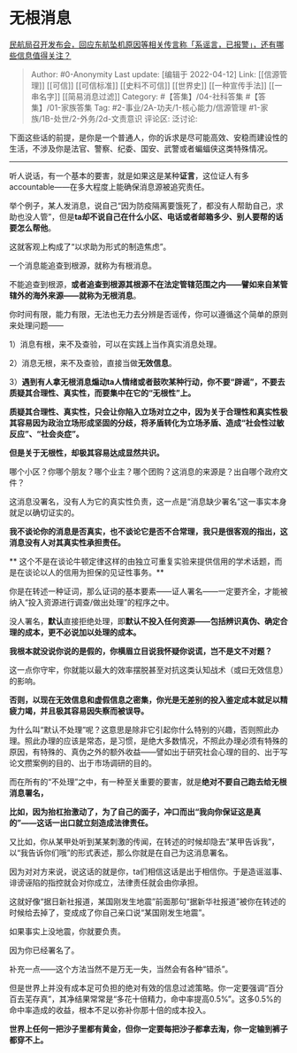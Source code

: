 # 无根消息
[民航局召开发布会，回应东航坠机原因等相关传言称「系谣言，已报警」，还有哪些信息值得关注？](https://www.zhihu.com/question/527283848/answer/2434909866)

> Author: #0-Anonymity
> Last update: [编辑于 2022-04-12]
> Link: [[信源管理]] [[可信]] [[可信标准]] [[史料不可信]] [[世界史]] [[一种宣传手法]] [[一串名字]] [[简易消息过滤]]
> Category: #【答集】/04-社科答集 #【答集】/01-家族答集
> Tag: #2-事业/2A-功夫/1-核心能力/信源管理 #1-家族/1B-处世/2-外务/2d-文责意识
> 评论区:
> 泛讨论:

下面这些话的前提，是你是一个普通人，你的诉求是尽可能高效、安稳而建设性的生活，不涉及你是法官、警察、纪委、国安、武警或者蝙蝠侠这类特殊情况。

---

听人说话，有一个基本的要害，就是如果这是某种**证言**，这位证人有多accountable——在多大程度上能确保消息源被追究责任。

举个例子，某人发消息，说自己“因为防疫隔离要饿死了，都没有人帮助自己，求助也没人管”，但是**ta却不说自己在什么小区、电话或者邮箱多少、别人要帮的话要怎么帮他**。

这就客观上构成了“以求助为形式的制造焦虑”。

一个消息能追查到根源，就称为有根消息。

不能追查到根源，**或者追查到根源其根源不在法定管辖范围之内——譬如来自某管辖外的海外来源——**就称为**无根消息**。

你时间有限，能力有限，无法也无力去分辨是否谣传，你可以遵循这个简单的原则来处理问题——

1）消息有根，来不及查验，可以在实践上当作真实消息处理。

2）消息无根，来不及查验，直接当做**无效信息**。

3）**遇到有人拿无根消息煽动ta人情绪或者鼓吹某种行动，你不要“辟谣”，不要去质疑其合理性、真实性，而要集中在它的“无根性”上。**

**质疑其合理性、真实性，只会让你陷入立场对立之中，因为关于合理性和真实性极其容易因为政治立场形成坚固的分歧，将矛盾转化为立场矛盾、造成“社会性过敏反应”、“社会炎症”。**

**但是关于无根性，却极其容易达成显然共识。**

哪个小区？你哪个朋友？哪个业主？哪个团购？这消息的来源是？出自哪个政府文件？

这消息没署名，没有人为它的真实性负责，这一点是“消息缺少署名”这一事实本身就足以确切证实的。

**我不谈论你的消息是否真实，也不谈论它是否不合常理，我只是很客观的指出，这消息没有人对其真实性承担责任。**

**
这个不是在谈论牛顿定律这样的由独立可重复实验来提供信用的学术话题，而是在谈论以人的信用为担保的见证性事务。**

你是在转述一种证词，那么证词的基本要素——证人署名——一定要齐全，才能被纳入“投入资源进行调查/做出处理”的程序之中。

没人署名，**默认**直接拒绝处理，即**默认不投入任何资源——包括辨识真伪、确定合理的成本，更不必说加以处理的成本。**

**我根本就没说你说的是假的，你横眉立目说我怀疑你说谎，岂不是文不对题？**

这一点你守牢，你就能以最大的效率摆脱甚至对抗这类认知战术（或曰无效信息）的影响。

**否则，以现在无效信息和虚假信息之密集，你光是无差别的投入鉴定成本就足以精疲力竭，并且极其容易因失察而被误导。**

为什么叫“默认不处理”呢？这意思是除非它引起你什么特别的兴趣，否则照此办理。照此办理的应该是常态，是习惯，是绝大多数情况，不照此办理必须有特殊的原因，有特殊的、真伪之外的额外收益——譬如出于研究社会心理的目的、出于写论文攒案例的目的、出于市场调研的目的。

而在所有的“不处理”之中，有一种至关重要的要害，就是**绝对不要自己跑去给无根消息署名，**

**比如，因为抬杠抬激动了，为了自己的面子，冲口而出“我向你保证这是真的”——这话一出口就立刻造成法律责任。**

又比如，你从某甲处听到某某刺激的传闻，在转述的时候却隐去“某甲告诉我”，以“我告诉你们哦”的形式表述，那么你就是在自己为这消息署名。

因为对对方来说，说这话的就是你，ta们相信这话是出于相信你。于是造谣滋事、诽谤诬陷的指控就会对你成立，法律责任就会由你承担。

这就好像“据日新社报道，某国刚发生地震”前面那句“据新华社报道”被你在转述的时候给去掉了，变成成了你自己亲口说“某国刚发生地震”。

如果事实上没地震，你就要负责。

因为你已经署名了。

补充一点——这个方法当然不是万无一失，当然会有各种“错杀”。

但是世界上并没有成本足可负担的绝对有效的信息过滤策略。你一定要强调“百分百去芜存真”，其净结果常常是“多花十倍精力，命中率提高0.5%”。这多0.5%的命中率造成的收益，根本不足以弥补你那十倍的成本投入。

**世界上任何一把沙子里都有黄金，但你一定要每把沙子都拿去淘，你一定输到裤子都穿不上。**
